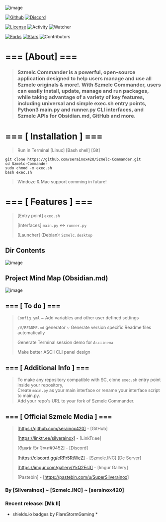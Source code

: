 ![image](https://i.imgur.com/T3GczBe.png)

[![Github](https://img.shields.io/badge/GitHub-[Szmelc_Commander]-gold?style=for-the-badge)](https://github.com/serainox420/Szmelc-Commander)
[![Discord](https://img.shields.io/discord/966251626698526730?color=gold&style=for-the-badge)](https://discord.gg/eRPr5RtWeZ)

[![License](https://img.shields.io/badge/License-GPL%203.0-darkcyan?style=for-the-badge)](LICENSE)
![Activity](https://img.shields.io/github/commit-activity/m/serainox420/Szmelc-Commander?color=cyan&style=for-the-badge)
![Watcher](https://img.shields.io/github/watchers/serainox420/Szmelc-Commander?color=darkcyan&logo=github&logoColor=darkcyan&style=for-the-badge)

[![Forks](https://img.shields.io/github/forks/serainox420/Szmelc-Commander?logo=github&color=darkcyan&style=for-the-badge)]()
[![Stars](https://img.shields.io/github/stars/serainox420/Szmelc-Commander?color=gold&logo=github&logoColor=gold&style=for-the-badge)]()
![Contributors](https://img.shields.io/github/contributors/serainox420/Szmelc-Commander?logo=github&color=darkcyan&style=for-the-badge)

# === [About] ===
> ### Szmelc Commander is a powerful, open-source application designed to help users manage and use all Szmelc originals & more!. With Szmelc Commander, users can easily install, update, manage and run packages, while taking advantage of a variety of key features, including universal and simple exec.sh entry points, Python3 main.py and runner.py CLI interfaces, and Szmelc APIs for Obsidian.md, GitHub and more.


# === [ Installation ] ===
> Run in Terminal [Linux] [Bash shell] [Git]
```
git clone https://github.com/serainox420/Szmelc-Commander.git
cd Szmelc-Commander
sudo chmod -x exec.sh
bash exec.sh
```
> Windoze & Mac support comming in future!


# === [ Features ] ===
> [Entry point] `exec.sh` 
>
> [Interfaces] `main.py` <-> `runner.py`
>
> [Launcher] (Debian): `Szmelc.desktop`

## Dir Contents
![image](https://i.imgur.com/Z1jcYh0.png)

## Project Mind Map (Obsidian.md)
![image](https://i.imgur.com/3CDRhGJ.png)


## === [ To do ] === 

>`Config.yml` ~ Add variables and other user defined settings
>
>`/V/README.md` generator ~ Generate version specific Readme files automatically  
>
> Generate Terminal session demo for `Asciinema`
>
> Make better ASCII CLI panel design
>

## === [ Additional Info ] === 

> To make any repository compatible with SC, clone `exec.sh` entry point inside your repository, \
> Create `main.py` as your main interface or rename your interface script to main.py.\
> Add your repo's URL to your fork of Szmelc Commander.


## === [ Official Szmelc Media ] ===
> [https://github.com/serainox420] - [GitHub]
>
> [https://linktr.ee/silverainox] - [LinkTr.ee]
>
> [𝕾𝖟𝖒𝖊𝖑𝖈 𝖂𝖊 𝕿𝖗𝖚𝖘𝖙#9452] - [Discord]
>
> [https://discord.gg/eRPr5RtWeZ] - [Szmelc.INC] [Dc Server]
>
> [https://imgur.com/gallery/YkQ2Es3] - [Imgur Gallery]
>
> [Pastebin] - [https://pastebin.com/u/SuperSilverainox]

### By [Silverainox] ~ [Szmelc.INC] ~ [serainox420]
### Recent release: [Mk II]
* shields.io badges by FlareStormGaming *
